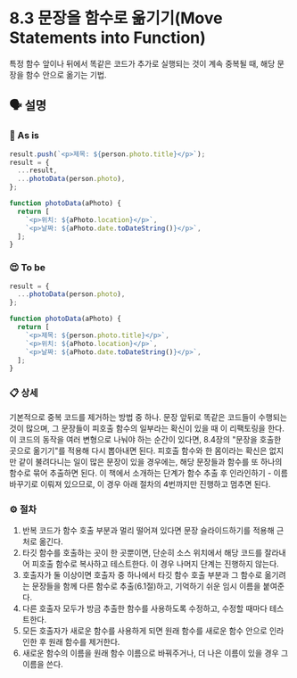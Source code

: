 # 8.3 문장을 함수로 옮기기(Move Statements into Function)

특정 함수 앞이나 뒤에서 똑같은 코드가 추가로 실행되는 것이 계속 중복될 때, 해당 문장을 함수 안으로 옮기는 기법.

## 🗣 설명

### 🧐 As is

```js
result.push(`<p>제목: ${person.photo.title}</p>`);
result = {
  ...result,
  ...photoData(person.photo),
};

function photoData(aPhoto) {
  return [
    `<p>위치: ${aPhoto.location}</p>`,
    `<p>날짜: ${aPhoto.date.toDateString()}</p>`,
  ];
}
```

### 😍 To be

```js
result = {
  ...photoData(person.photo),
};

function photoData(aPhoto) {
  return [
    `<p>제목: ${person.photo.title}</p>`,
    `<p>위치: ${aPhoto.location}</p>`,
    `<p>날짜: ${aPhoto.date.toDateString()}</p>`,
  ];
}
```

### 📋 상세

기본적으로 중복 코드를 제거하는 방법 중 하나. 문장 앞뒤로 똑같은 코드들이 수행되는 것이 많으며, 그 문장들이 피호출 함수의 일부라는 확신이 있을 때 이 리팩토링을 한다.
이 코드의 동작을 여러 변형으로 나눠야 하는 순간이 있다면, 8.4장의 "문장을 호출한 곳으로 옮기기"를 적용해 다시 뽑아내면 된다.
피호출 함수와 한 몸이라는 확신은 없지만 같이 불려다니는 일이 많은 문장이 있을 경우에는, 해당 문장들과 함수를 또 하나의 함수로 묶어 추출하면 된다. 이 책에서 소개하는 단계가 함수 추출 후 인라인하기 - 이름 바꾸기로 이뤄져 있으므로, 이 경우 아래 절차의 4번까지만 진행하고 멈추면 된다.

### ⚙️ 절차

1. 반복 코드가 함수 호출 부분과 멀리 떨어져 있다면 문장 슬라이드하기를 적용해 근처로 옮긴다.
2. 타깃 함수를 호출하는 곳이 한 곳뿐이면, 단순히 소스 위치에서 해당 코드를 잘라내어 피호출 함수로 복사하고 테스트한다. 이 경우 나머지 단계는 진행하지 않는다.
3. 호출자가 둘 이상이면 호출자 중 하나에서 타깃 함수 호출 부분과 그 함수로 옮기려는 문장들을 함께 다른 함수로 추출(6.1절)하고, 기억하기 쉬운 임시 이름을 붙여준다.
4. 다른 호출자 모두가 방금 추출한 함수를 사용하도록 수정하고, 수정할 때마다 테스트한다.
5. 모든 호출자가 새로운 함수를 사용하게 되면 원래 함수를 새로운 함수 안으로 인라인한 후 원래 함수를 제거한다.
6. 새로운 함수의 이름을 원래 함수 이름으로 바꿔주거나, 더 나은 이름이 있을 경우 그 이름을 쓴다.
